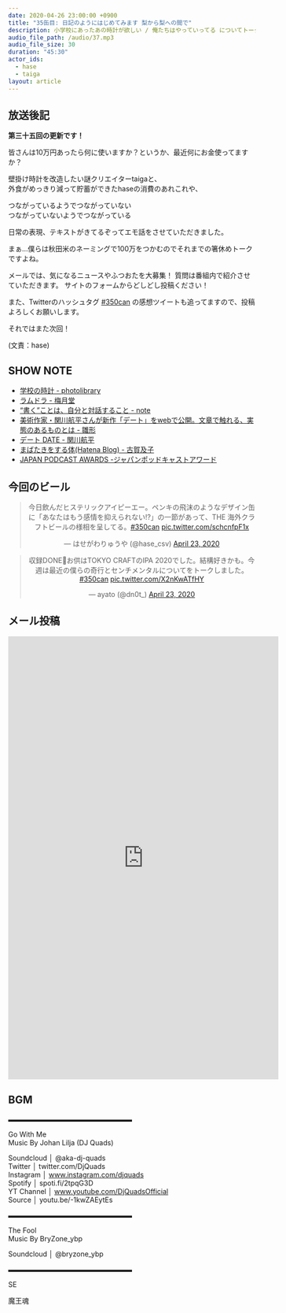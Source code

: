```yaml
---
date: 2020-04-26 23:00:00 +0900
title: "35缶目: 日記のようにはじめてみます 梨から梨への間で"
description: 小学校にあったあの時計が欲しい / 俺たちはやっていってる についてトークしました。
audio_file_path: /audio/37.mp3
audio_file_size: 30
duration: "45:30"
actor_ids:
  - hase
  - taiga
layout: article
---
```


## 放送後記

__第三十五回の更新です！__

皆さんは10万円あったら何に使いますか？というか、最近何にお金使ってますか？  

壁掛け時計を改造したい謎クリエイターtaigaと、  
外食がめっきり減って貯蓄ができたhaseの消費のあれこれや、  

つながっているようでつながっていない  
つながっていないようでつながっている  

日常の表現、テキストがきてるぞってエモ話をさせていただきました。

まぁ…僕らは秋田米のネーミングで100万をつかむのでそれまでの箸休めトークですよね。

メールでは、気になるニュースやふつおたを大募集！
質問は番組内で紹介させていただきます。
サイトのフォームからどしどし投稿ください！

また、Twitterのハッシュタグ [#350can](https://twitter.com/search?q=%23350can&src=hashtag_click) の感想ツイートも追ってますので、投稿よろしくお願いします。

それではまた次回！

(文責：hase)

## SHOW NOTE
- [学校の時計 - photolibrary](https://www.photolibrary.jp/img262/136074_2098430.html)
- [ラムドラ - 梅月堂](http://yunomoto-baigetsudou.com/%E3%83%A9%E3%83%A0%E3%83%89%E3%83%A9/)
- [“書く”ことは、自分と対話すること - note](https://note.com/tomikotokyo/n/nde05fadf38a0)
- [美術作家・関川航平さんが新作「デート」をwebで公開。文章で触れる、実態のあるものとは - 雛形](https://www.hinagata-mag.com/38685)
- [デート DATE - 関川航平](https://www.d--a--t--e.com)
- [まばたきをする体(Hatena Blog) - 古賀及子](https://mabatakiwosurukarada.hatenablog.com/)
- [JAPAN PODCAST AWARDS -ジャパンポッドキャストアワード](https://www.japanpodcastawards.com)

## 今回のビール

<center>
<blockquote class="twitter-tweet"><p lang="ja" dir="ltr">今日飲んだヒステリックアイピーエー。ペンキの飛沫のようなデザイン缶に「あなたはもう感情を抑えられない!?」の一節があって、THE 海外クラフトビールの様相を呈してる。<a href="https://twitter.com/hashtag/350can?src=hash&amp;ref_src=twsrc%5Etfw">#350can</a> <a href="https://t.co/schcnfpF1x">pic.twitter.com/schcnfpF1x</a></p>&mdash; はせがわりゅうや (@hase_csv) <a href="https://twitter.com/hase_csv/status/1253328412959072257?ref_src=twsrc%5Etfw">April 23, 2020</a></blockquote> <script async src="https://platform.twitter.com/widgets.js" charset="utf-8"></script>

<blockquote class="twitter-tweet"><p lang="ja" dir="ltr">収録DONE🍻お供はTOKYO CRAFTのIPA 2020でした。結構好きかも。今週は最近の僕らの奇行とセンチメンタルについてをトークしました。 <a href="https://twitter.com/hashtag/350can?src=hash&amp;ref_src=twsrc%5Etfw">#350can</a> <a href="https://t.co/X2nKwATfHY">pic.twitter.com/X2nKwATfHY</a></p>&mdash; ayato (@dn0t_) <a href="https://twitter.com/dn0t_/status/1253324557403828227?ref_src=twsrc%5Etfw">April 23, 2020</a></blockquote> <script async src="https://platform.twitter.com/widgets.js" charset="utf-8"></script>
</center>

## メール投稿
<center div class="iframe-wrapper">
<iframe src="https://docs.google.com/forms/d/e/1FAIpQLSfTZ99ZtY5BJtHk38i7c_p3AdF-uIGnOOsc6W05wV6L0MTAQg/viewform?embedded=true" width="550" height="900" frameborder="0" marginheight="0" marginwidth="0">読み込んでいます…</iframe>
</center>

## BGM
▬▬▬▬▬▬▬▬▬▬▬▬▬▬▬▬▬▬  

Go With Me  
Music By Johan Lilja (DJ Quads)  

Soundcloud │ @aka-dj-quads  
Twitter │ twitter.com/DjQuads  
Instagram │ www.instagram.com/djquads  
Spotify │ spoti.fi/2tpqG3D  
YT Channel │ www.youtube.com/DjQuadsOfficial  
Source │ youtu.be/-1kwZAEytEs  

▬▬▬▬▬▬▬▬▬▬▬▬▬▬▬▬▬▬  

The Fool  
Music By BryZone_ybp  

Soundcloud │ @bryzone_ybp  

▬▬▬▬▬▬▬▬▬▬▬▬▬▬▬▬▬▬  

SE

魔王魂
